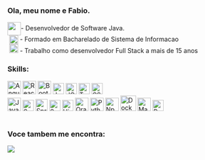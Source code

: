 ### Ola, meu nome e Fabio.
<div>
  <img align="center" width=30 height=30 src="https://cdn.jsdelivr.net/gh/devicons/devicon@latest/icons/java/java-original-wordmark.svg" />- Desenvolvedor de Software Java. 
</div>
<div>
  &nbsp;<img align="center" width=20 height=20 src="https://img.icons8.com/?size=60&id=8DjIf1XVC352&format=png" /> - Formado em Bacharelado de Sistema de Informacao
</div>

<div>
  &nbsp;<img width=20 height=20 src="https://img.icons8.com/?size=60&id=7Wl6vgSLADHh&format=png" /> - Trabalho como desenvolvedor Full Stack a mais de 15 anos 
</div>



### Skills:
<div display="inline">
  <img width=30 height=30 src="https://cdn.jsdelivr.net/gh/devicons/devicon@latest/icons/angular/angular-original.svg"  alt="Angular" title="Angular" />
  <img width=30 height=30 src="https://cdn.jsdelivr.net/gh/devicons/devicon@latest/icons/react/react-original.svg" alt="React" title="React" />            
  <img width=30 height=30 src="https://cdn.jsdelivr.net/gh/devicons/devicon@latest/icons/bootstrap/bootstrap-original.svg" alt="BootStrap" title="BootStrap" />
  <img width=25 height=25 src="https://cdn.jsdelivr.net/gh/devicons/devicon@latest/icons/javascript/javascript-original.svg" alt="JavaScript" title="JavaScript" />
  <img width=25 height=25 src="https://cdn.jsdelivr.net/gh/devicons/devicon@latest/icons/jquery/jquery-plain-wordmark.svg" alt="JQuery" title="JQuery" />  
  <img width=25 height=25 src="https://cdn.jsdelivr.net/gh/devicons/devicon@latest/icons/typescript/typescript-original.svg" alt="TypeScript" title="TypeScript" />
  <img width=25 height=25 src="https://cdn.jsdelivr.net/gh/devicons/devicon@latest/icons/css3/css3-original.svg" alt="CSS3" title="CSS3" />  
</div>
<div display="inline">
  <img width=30 height=30 src="https://cdn.jsdelivr.net/gh/devicons/devicon@latest/icons/java/java-original.svg" alt="Java" title="Java" />
  <img width=25 height=25 src="https://cdn.jsdelivr.net/gh/devicons/devicon@latest/icons/spring/spring-original.svg" alt="Spring" title="Spring" />
  <img width=27 height=27" src="https://user-images.githubusercontent.com/25181517/183891303-41f257f8-6b3d-487c-aa56-c497b880d0fb.png" alt="Spring Boot" title="Spring Boot"/>
  <img width=25 height=25 src="https://cdn.jsdelivr.net/gh/devicons/devicon@latest/icons/swagger/swagger-original.svg" alt="Swagger" title="Swagger" />
  <img width=25 height=25 src="https://cdn.jsdelivr.net/gh/devicons/devicon@latest/icons/hibernate/hibernate-original.svg" alt="Hibernate" title="Hibernate" />
  <img width=30 height=30 src="https://cdn.jsdelivr.net/gh/devicons/devicon@latest/icons/oracle/oracle-original.svg" alt="Oracle" title="Oracle" />
  <img width=30 height=30 src="https://cdn.jsdelivr.net/gh/devicons/devicon@latest/icons/python/python-original.svg" alt="Python" title="Python" />
  <img width=30 height=30 src="https://cdn.jsdelivr.net/gh/devicons/devicon@latest/icons/npm/npm-original-wordmark.svg" alt="Npm" title="Npm" />
  <img width=35 height=35 src="https://cdn.jsdelivr.net/gh/devicons/devicon@latest/icons/docker/docker-original.svg" alt="Docker" title="Docker" />
  <img width=30 height=30 src="https://cdn.jsdelivr.net/gh/devicons/devicon@latest/icons/maven/maven-original-wordmark.svg" alt="Maven" title="Maven" />
  <img width=25 height=25 src="https://cdn.jsdelivr.net/gh/devicons/devicon@latest/icons/postman/postman-original.svg" alt="Postman" title="Postman" />
</div>

#

### Voce tambem me encontra:
<a href="https://www.linkedin.com/in/fabio-chase-6a950662">
    <img src="https://img.shields.io/badge/linkedin-%230077B5.svg?style=for-the-badge&logo=linkedin&logoColor=white" />
</a>
